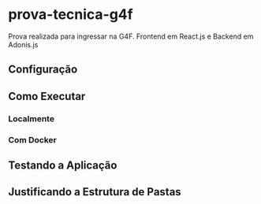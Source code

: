 # prova-tecnica-g4f

Prova realizada para ingressar na G4F. Frontend em React.js e Backend em Adonis.js

## Configuração

## Como Executar

### Localmente

### Com Docker

## Testando a Aplicação

## Justificando a Estrutura de Pastas
